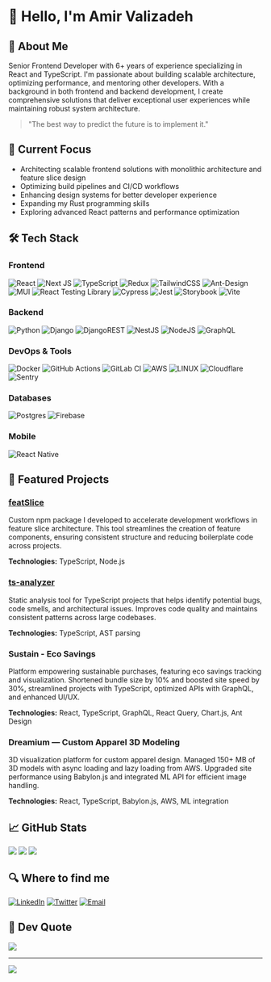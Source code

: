 # 👋 Hello, I'm Amir Valizadeh

## 💫 About Me
Senior Frontend Developer with 6+ years of experience specializing in React and TypeScript. I'm passionate about building scalable architecture, optimizing performance, and mentoring other developers. With a background in both frontend and backend development, I create comprehensive solutions that deliver exceptional user experiences while maintaining robust system architecture.

> "The best way to predict the future is to implement it." 

## 🚀 Current Focus
- Architecting scalable frontend solutions with monolithic architecture and feature slice design
- Optimizing build pipelines and CI/CD workflows
- Enhancing design systems for better developer experience
- Expanding my Rust programming skills
- Exploring advanced React patterns and performance optimization

## 🛠️ Tech Stack

### Frontend
![React](https://img.shields.io/badge/react-%2320232a.svg?style=for-the-badge&logo=react&logoColor=%2361DAFB)
![Next JS](https://img.shields.io/badge/Next-black?style=for-the-badge&logo=next.js&logoColor=white)
![TypeScript](https://img.shields.io/badge/typescript-%23007ACC.svg?style=for-the-badge&logo=typescript&logoColor=white)
![Redux](https://img.shields.io/badge/redux-%23593d88.svg?style=for-the-badge&logo=redux&logoColor=white)
![TailwindCSS](https://img.shields.io/badge/tailwindcss-%2338B2AC.svg?style=for-the-badge&logo=tailwind-css&logoColor=white)
![Ant-Design](https://img.shields.io/badge/-AntDesign-%230170FE?style=for-the-badge&logo=ant-design&logoColor=white)
![MUI](https://img.shields.io/badge/MUI-%230081CB.svg?style=for-the-badge&logo=material-ui&logoColor=white)
![React Testing Library](https://img.shields.io/badge/-TestingLibrary-%23E33332?style=for-the-badge&logo=testing-library&logoColor=white)
![Cypress](https://img.shields.io/badge/-cypress-%23E5E5E5?style=for-the-badge&logo=cypress&logoColor=058a5e)
![Jest](https://img.shields.io/badge/-jest-%23C21325?style=for-the-badge&logo=jest&logoColor=white)
![Storybook](https://img.shields.io/badge/-Storybook-FF4785?style=for-the-badge&logo=storybook&logoColor=white)
![Vite](https://img.shields.io/badge/vite-%23646CFF.svg?style=for-the-badge&logo=vite&logoColor=white)

### Backend
![Python](https://img.shields.io/badge/python-3670A0?style=for-the-badge&logo=python&logoColor=ffdd54)
![Django](https://img.shields.io/badge/django-%23092E20.svg?style=for-the-badge&logo=django&logoColor=white)
![DjangoREST](https://img.shields.io/badge/DJANGO-REST-ff1709?style=for-the-badge&logo=django&logoColor=white&color=ff1709&labelColor=gray)
![NestJS](https://img.shields.io/badge/nestjs-%23E0234E.svg?style=for-the-badge&logo=nestjs&logoColor=white)
![NodeJS](https://img.shields.io/badge/node.js-6DA55F?style=for-the-badge&logo=node.js&logoColor=white)
![GraphQL](https://img.shields.io/badge/-GraphQL-E10098?style=for-the-badge&logo=graphql&logoColor=white)

### DevOps & Tools
![Docker](https://img.shields.io/badge/docker-%230db7ed.svg?style=for-the-badge&logo=docker&logoColor=white)
![GitHub Actions](https://img.shields.io/badge/github%20actions-%232671E5.svg?style=for-the-badge&logo=githubactions&logoColor=white)
![GitLab CI](https://img.shields.io/badge/gitlab%20ci-%23181717.svg?style=for-the-badge&logo=gitlab&logoColor=white)
![AWS](https://img.shields.io/badge/AWS-%23FF9900.svg?style=for-the-badge&logo=amazon-aws&logoColor=white)
![LINUX](https://img.shields.io/badge/Linux-FCC624?style=for-the-badge&logo=linux&logoColor=black)
![Cloudflare](https://img.shields.io/badge/Cloudflare-F38020?style=for-the-badge&logo=Cloudflare&logoColor=white)
![Sentry](https://img.shields.io/badge/Sentry-black?style=for-the-badge&logo=Sentry&logoColor=#362D59)

### Databases
![Postgres](https://img.shields.io/badge/postgres-%23316192.svg?style=for-the-badge&logo=postgresql&logoColor=white)
![Firebase](https://img.shields.io/badge/firebase-%23039BE5.svg?style=for-the-badge&logo=firebase)

### Mobile
![React Native](https://img.shields.io/badge/react_native-%2320232a.svg?style=for-the-badge&logo=react&logoColor=%2361DAFB)

## 🌟 Featured Projects

### [featSlice](https://www.npmjs.com/package/featslice)
Custom npm package I developed to accelerate development workflows in feature slice architecture. This tool streamlines the creation of feature components, ensuring consistent structure and reducing boilerplate code across projects.

**Technologies:** TypeScript, Node.js

### [ts-analyzer](https://www.npmjs.com/package/ts-analyzer)
Static analysis tool for TypeScript projects that helps identify potential bugs, code smells, and architectural issues. Improves code quality and maintains consistent patterns across large codebases.

**Technologies:** TypeScript, AST parsing

### Sustain - Eco Savings
Platform empowering sustainable purchases, featuring eco savings tracking and visualization. Shortened bundle size by 10% and boosted site speed by 30%, streamlined projects with TypeScript, optimized APIs with GraphQL, and enhanced UI/UX.

**Technologies:** React, TypeScript, GraphQL, React Query, Chart.js, Ant Design

### Dreamium — Custom Apparel 3D Modeling
3D visualization platform for custom apparel design. Managed 150+ MB of 3D models with async loading and lazy loading from AWS. Upgraded site performance using Babylon.js and integrated ML API for efficient image handling.

**Technologies:** React, TypeScript, Babylon.js, AWS, ML integration

## 📈 GitHub Stats
![](https://github-readme-stats.vercel.app/api?username=amir-valizadeh&theme=radical&hide_border=false&include_all_commits=true&count_private=true)
![](https://github-readme-streak-stats.herokuapp.com/?user=amir-valizadeh&theme=radical&hide_border=false)
![](https://github-readme-stats.vercel.app/api/top-langs/?username=amir-valizadeh&theme=radical&hide_border=false&include_all_commits=true&count_private=true&layout=compact)

## 🔍 Where to find me
[![LinkedIn](https://img.shields.io/badge/LinkedIn-%230077B5.svg?logo=linkedin&logoColor=white)](https://linkedin.com/in/amir-valizadeh-50b924172)
[![Twitter](https://img.shields.io/badge/Twitter-%231DA1F2.svg?logo=Twitter&logoColor=white)](https://twitter.com/amir_v1)
[![Email](https://img.shields.io/badge/Email-D14836?style=flat&logo=gmail&logoColor=white)](mailto:amirvalizadeh8731@gmail.com)

## 💭 Dev Quote
![](https://quotes-github-readme.vercel.app/api?type=horizontal&theme=radical)

---
[![](https://visitcount.itsvg.in/api?id=amir-valizadeh&icon=7&color=3)](https://visitcount.itsvg.in)
